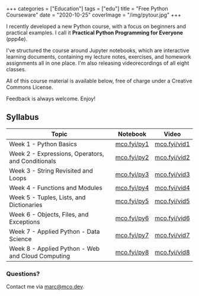 +++
categories = ["Education"]
tags = ["edu"]
title = "Free Python Courseware"
date = "2020-10-25"
coverImage = "/img/pytour.jpg"
+++

I recently developed a new Python course, with a focus on beginners and practical examples. I call it **Practical Python Programming for Everyone** (ppp4e).

<!--more-->

I've structured the course around Jupyter notebooks, which are interactive learning documents, containing my lecture notes, exercises, and homework assignments all in one place. I'm also releasing videorecordings of all eight classes.

All of this course material is available below, free of charge under a Creative Commons License.

Feedback is always welcome. Enjoy!

## Syllabus

Topic|Notebook|Video
-----|--------|-----
Week 1 - Python Basics|<a href="https://mco.fyi/py1" target="_blank">mco.fyi/py1</a>|<a href="https:/mco.fyi/vid1" target="_blank">mco.fyi/vid1</a>
Week 2 - Expressions, Operators, and Conditionals|<a href="https://mco.fyi/py2" target="_blank">mco.fyi/py2</a>|<a href="https:/mco.fyi/vid2" target="_blank">mco.fyi/vid2</a>
Week 3 - String Revisited and Loops|<a href="https://mco.fyi/py3" target="_blank">mco.fyi/py3</a>|<a href="https:/mco.fyi/vid3" target="_blank">mco.fyi/vid3</a>
Week 4 - Functions and Modules|<a href="https://mco.fyi/py4" target="_blank">mco.fyi/py4</a>|<a href="https:/mco.fyi/vid4" target="_blank">mco.fyi/vid4</a>
Week 5 - Tuples, Lists, and Dictionaries|<a href="https://mco.fyi/py5" target="_blank">mco.fyi/py5</a>|<a href="https:/mco.fyi/vid5" target="_blank">mco.fyi/vid5</a>
Week 6 - Objects, Files, and Exceptions|<a href="https://mco.fyi/py6" target="_blank">mco.fyi/py6</a>|<a href="https:/mco.fyi/vid6" target="_blank">mco.fyi/vid6</a>
Week 7 - Applied Python - Data Science|<a href="https://mco.fyi/py7" target="_blank">mco.fyi/py7</a>|<a href="https:/mco.fyi/vid7" target="_blank">mco.fyi/vid7</a>
Week 8 - Applied Python - Web and Cloud Computing|<a href="https://mco.fyi/py8" target="_blank">mco.fyi/py8</a>|<a href="https:/mco.fyi/vid8" target="_blank">mco.fyi/vid8</a>

### Questions?

Contact me via [marc@mco.dev](mailto:marc@mco.dev).
